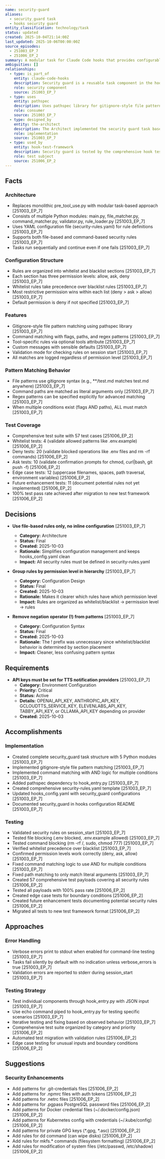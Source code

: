 ```yaml
---
name: security-guard
aliases:
  - security_guard task
  - hooks security guard
entity_classification: technology/task
status: updated
created: 2025-10-04T21:14:00Z
last_updated: 2025-10-06T00:00:00Z
source_episodes:
  - 251003_EP_7
  - 251006_EP_2
summary: A modular task for Claude Code hooks that provides configurable security controls to prevent accidental exposure of sensitive files and execution of dangerous commands
ambiguities: []
relationships:
  - type: is_part_of
    entity: claude-code-hooks
    description: Security guard is a reusable task component in the hooks system
    role: security component
    source: 251003_EP_7
  - type: uses
    entity: pathspec
    description: Uses pathspec library for gitignore-style file pattern matching
    role: consumer
    source: 251003_EP_7
  - type: designed_by
    entity: the-architect
    description: The Architect implemented the security guard task based on Saito's requirements
    role: implementation
    source: 251003_EP_7
  - type: used_by
    entity: hook-test-framework
    description: Security guard is tested by the comprehensive hook test framework
    role: test subject
    source: 251006_EP_2
---
```


## Facts

### Architecture
- Replaces monolithic pre_tool_use.py with modular task-based approach [251003_EP_7]
- Consists of multiple Python modules: main.py, file_matcher.py, command_matcher.py, validator.py, rule_loader.py [251003_EP_7]
- Uses YAML configuration file (security-rules.yaml) for rule definitions [251003_EP_7]
- Supports both file-based and command-based security rules [251003_EP_7]
- Tasks run sequentially and continue even if one fails [251003_EP_7]

### Configuration Structure
- Rules are organized into whitelist and blacklist sections [251003_EP_7]
- Each section has three permission levels: allow, ask, deny [251003_EP_7]
- Whitelist rules take precedence over blacklist rules [251003_EP_7]
- Most restrictive permission wins within each list (deny > ask > allow) [251003_EP_7]
- Default permission is deny if not specified [251003_EP_7]

### Features
- Gitignore-style file pattern matching using pathspec library [251003_EP_7]
- Command matching with flags, paths, and regex patterns [251003_EP_7]
- Tool-specific rules via optional tools attribute [251003_EP_7]
- Custom messages with sensible defaults [251003_EP_7]
- Validation mode for checking rules on session start [251003_EP_7]
- All matches are logged regardless of permission level [251003_EP_7]

### Pattern Matching Behavior
- File patterns use gitignore syntax (e.g., **/test.md matches test.md anywhere) [251003_EP_7]
- Command paths are matched as literal arguments only [251003_EP_7]
- Regex patterns can be specified explicitly for advanced matching [251003_EP_7]
- When multiple conditions exist (flags AND paths), ALL must match [251003_EP_7]

### Test Coverage
- Comprehensive test suite with 57 test cases [251006_EP_2]
- Whitelist tests: 4 (validate allowed patterns like .env.example) [251006_EP_2]
- Deny tests: 20 (validate blocked operations like .env files and rm -rf commands) [251006_EP_2]
- Ask tests: 10 (validate confirmation prompts for chmod, curl|bash, git push -f) [251006_EP_2]
- Edge case tests: 12 (uppercase filenames, spaces, path traversal, environment variables) [251006_EP_2]
- Future enhancement tests: 11 (document potential rules not yet implemented) [251006_EP_2]
- 100% test pass rate achieved after migration to new test framework [251006_EP_2]

## Decisions

- **Use file-based rules only, no inline configuration** [251003_EP_7]
  - **Category:** Architecture
  - **Status:** Final
  - **Created:** 2025-10-03
  - **Rationale:** Simplifies configuration management and keeps hooks_config.yaml clean
  - **Impact:** All security rules must be defined in security-rules.yaml

- **Group rules by permission level in hierarchy** [251003_EP_7]
  - **Category:** Configuration Design
  - **Status:** Final
  - **Created:** 2025-10-03
  - **Rationale:** Makes it clearer which rules have which permission level
  - **Impact:** Rules are organized as whitelist/blacklist -> permission level -> rules

- **Remove negation operator (!) from patterns** [251003_EP_7]
  - **Category:** Configuration Syntax
  - **Status:** Final
  - **Created:** 2025-10-03
  - **Rationale:** The ! prefix was unnecessary since whitelist/blacklist behavior is determined by section placement
  - **Impact:** Cleaner, less confusing pattern syntax

## Requirements

- **API keys must be set for TTS notification providers** [251003_EP_7]
  - **Category:** Environment Configuration
  - **Priority:** Critical
  - **Status:** Active
  - **Details:** OPENAI_API_KEY, ANTHROPIC_API_KEY, GCLOUDTTS_SERVICE_KEY, ELEVENLABS_API_KEY, TABBY_API_KEY, or OLLAMA_API_KEY depending on provider
  - **Created:** 2025-10-03

## Accomplishments

### Implementation
- Created complete security_guard task structure with 5 Python modules [251003_EP_7]
- Implemented gitignore-style file pattern matching [251003_EP_7]
- Implemented command matching with AND logic for multiple conditions [251003_EP_7]
- Added pathspec dependency to hook_entry.py [251003_EP_7]
- Created comprehensive security-rules.yaml template [251003_EP_7]
- Updated hooks_config.yaml with security_guard configurations [251003_EP_7]
- Documented security_guard in hooks configuration README [251003_EP_7]

### Testing
- Validated security rules on session_start [251003_EP_7]
- Tested file blocking (.env blocked, .env.example allowed) [251003_EP_7]
- Tested command blocking (rm -rf /, sudo, chmod 777) [251003_EP_7]
- Verified whitelist precedence over blacklist [251003_EP_7]
- Confirmed permission levels work correctly (deny, ask, allow) [251003_EP_7]
- Fixed command matching logic to use AND for multiple conditions [251003_EP_7]
- Fixed path matching to only match literal arguments [251003_EP_7]
- Created 57 comprehensive test payloads covering all security rules [251006_EP_2]
- Tested all payloads with 100% pass rate [251006_EP_2]
- Created edge case tests for boundary conditions [251006_EP_2]
- Created future enhancement tests documenting potential security rules [251006_EP_2]
- Migrated all tests to new test framework format [251006_EP_2]

## Approaches

### Error Handling
- Verbose errors print to stdout when enabled for command-line testing [251003_EP_7]
- Tasks fail silently by default with no indication unless verbose_errors is true [251003_EP_7]
- Validation errors are reported to stderr during session_start [251003_EP_7]

### Testing Strategy
- Test individual components through hook_entry.py with JSON input [251003_EP_7]
- Use echo command piped to hook_entry.py for testing specific scenarios [251003_EP_7]
- Iterative testing and fixing based on observed behavior [251003_EP_7]
- Comprehensive test suite organized by category and priority [251006_EP_2]
- Automated test migration with validation rules [251006_EP_2]
- Edge case testing for unusual inputs and boundary conditions [251006_EP_2]

## Suggestions

### Security Enhancements
- Add patterns for .git-credentials files [251006_EP_2]
- Add patterns for .npmrc files with auth tokens [251006_EP_2]
- Add patterns for .netrc files [251006_EP_2]
- Add patterns for .pgpass PostgreSQL password files [251006_EP_2]
- Add patterns for Docker credential files (~/.docker/config.json) [251006_EP_2]
- Add patterns for Kubernetes config with credentials (~/.kube/config) [251006_EP_2]
- Add patterns for private GPG keys (*.gpg, *.asc) [251006_EP_2]
- Add rules for dd command (can wipe disks) [251006_EP_2]
- Add rules for mkfs.* commands (filesystem formatting) [251006_EP_2]
- Add rules for modification of system files (/etc/passwd, /etc/shadow) [251006_EP_2]
